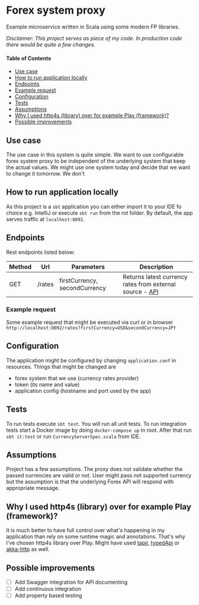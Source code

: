 # Forex system proxy
Example microservice written in Scala using some modern FP libraries.

*Disclaimer: This project serves as piece of my code. In production code there would be quite a few changes.*

#### Table of Contents
* [Use case](#use-case)
* [How to run application locally](#how-to-run-application-locally)
* [Endpoints](#endpoints)
* [Example request](#example-request)
* [Configuration](#configuration)
* [Tests](#tests)
* [Assumptions](#assumptions)
* [Why I used http4s (library) over for example Play (framework)?](#why-i-used-http4s-library-over-for-example-play-framework)
* [Possible improvements](#possible-improvements)

## Use case
The use case in this system is quite simple. We want to use configurable forex system proxy to be independent of the underlying system that keep the actual values.
We might use one system today and decide that we want to change it tomorrow. We don't 

## How to run application locally
As this project is a `sbt` application you can either import it to your IDE fo choice e.g. IntelliJ or execute `sbt run` from the rot folder.
By default, the app serves traffic at `localhost:8092`.

## Endpoints
Rest endpoints listed below:

Method | Url          | Parameters                     | Description
------ | -----------  | -----------                    |  -----------
GET    | /rates       | firstCurrency, secondCurrency  | Returns latest currency rates from external source - [API](https://hub.docker.com/r/paidyinc/one-frame)

### Example request
Some example request that might be executed via curl or in browser `http://localhost:8092/rates?firstCurrency=USD&secondCurrency=JPY`

## Configuration
The application might be configured by changing `application.conf` in resources.
Things that might be changed are 
- forex system that we use (currency rates provider)
- token (its name and value)
- application config (hostname and port used by the app)

## Tests
To run tests execute `sbt test`. You will run all unit tests.
To run integration tests start a Docker image by doing `docker-compose up` in root. After that run `sbt it:test` or run `CurrencyServerSpec.scala` from IDE.

## Assumptions
Project has a few assumptions. The proxy does not validate whether the passed currencies are valid or not. User might pass not supported currency but the assumption is that the underlying Forex API will respond with appropriate message.

## Why I used http4s (library) over for example Play (framework)?
It is much better to have full control over what's happening in my application than rely on some runtime magic and annotations. That's why I've chosen http4s library over Play.
Might have used [tapir](https://github.com/softwaremill/tapir), [typedApi](https://github.com/pheymann/typedapi) or [akka-http](https://github.com/akka/akka-http) as well.

## Possible improvements
- [ ] Add Swagger integration for API documenting
- [ ] Add continuous integration
- [ ] Add property based testing